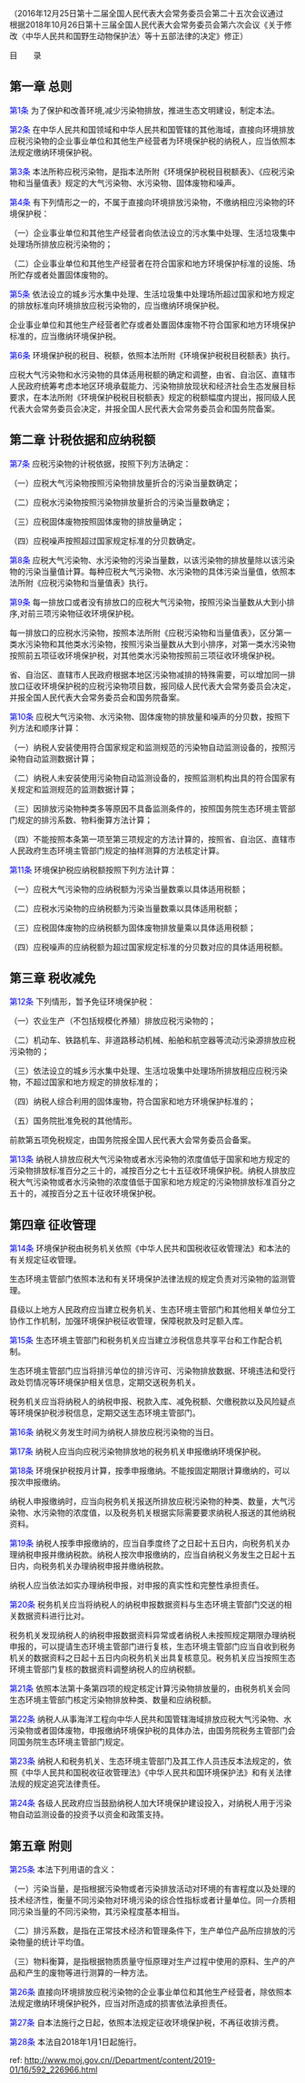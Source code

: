 （2016年12月25日第十二届全国人民代表大会常务委员会第二十五次会议通过　根据2018年10月26日第十三届全国人民代表大会常务委员会第六次会议《关于修改〈中华人民共和国野生动物保护法〉等十五部法律的决定》修正）

目　　录

## 第一章 总则

<a style="color:blue" name="第1条">第1条</a>  为了保护和改善环境,减少污染物排放，推进生态文明建设，制定本法。

<a style="color:blue" name="第2条">第2条</a>  在中华人民共和国领域和中华人民共和国管辖的其他海域，直接向环境排放应税污染物的企业事业单位和其他生产经营者为环境保护税的纳税人，应当依照本法规定缴纳环境保护税。

<a style="color:blue" name="第3条">第3条</a>  本法所称应税污染物，是指本法所附《环境保护税税目税额表》、《应税污染物和当量值表》规定的大气污染物、水污染物、固体废物和噪声。

<a style="color:blue" name="第4条">第4条</a>  有下列情形之一的，不属于直接向环境排放污染物，不缴纳相应污染物的环境保护税：

（一）企业事业单位和其他生产经营者向依法设立的污水集中处理、生活垃圾集中处理场所排放应税污染物的；

（二）企业事业单位和其他生产经营者在符合国家和地方环境保护标准的设施、场所贮存或者处置固体废物的。

<a style="color:blue" name="第5条">第5条</a>  依法设立的城乡污水集中处理、生活垃圾集中处理场所超过国家和地方规定的排放标准向环境排放应税污染物的，应当缴纳环境保护税。

企业事业单位和其他生产经营者贮存或者处置固体废物不符合国家和地方环境保护标准的，应当缴纳环境保护税。

<a style="color:blue" name="第6条">第6条</a>  环境保护税的税目、税额，依照本法所附《环境保护税税目税额表》执行。

应税大气污染物和水污染物的具体适用税额的确定和调整，由省、自治区、直辖市人民政府统筹考虑本地区环境承载能力、污染物排放现状和经济社会生态发展目标要求，在本法所附《环境保护税税目税额表》规定的税额幅度内提出，报同级人民代表大会常务委员会决定，并报全国人民代表大会常务委员会和国务院备案。

## 第二章 计税依据和应纳税额

<a style="color:blue" name="第7条">第7条</a>  应税污染物的计税依据，按照下列方法确定：

（一）应税大气污染物按照污染物排放量折合的污染当量数确定；

（二）应税水污染物按照污染物排放量折合的污染当量数确定；

（三）应税固体废物按照固体废物的排放量确定；

（四）应税噪声按照超过国家规定标准的分贝数确定。

<a style="color:blue" name="第8条">第8条</a>  应税大气污染物、水污染物的污染当量数，以该污染物的排放量除以该污染物的污染当量值计算。每种应税大气污染物、水污染物的具体污染当量值，依照本法所附《应税污染物和当量值表》执行。

<a style="color:blue" name="第9条">第9条</a>  每一排放口或者没有排放口的应税大气污染物，按照污染当量数从大到小排序,对前三项污染物征收环境保护税。

每一排放口的应税水污染物，按照本法所附《应税污染物和当量值表》，区分第一类水污染物和其他类水污染物，按照污染当量数从大到小排序，对第一类水污染物按照前五项征收环境保护税，对其他类水污染物按照前三项征收环境保护税。

省、自治区、直辖市人民政府根据本地区污染物减排的特殊需要，可以增加同一排放口征收环境保护税的应税污染物项目数，报同级人民代表大会常务委员会决定，并报全国人民代表大会常务委员会和国务院备案。

<a style="color:blue" name="第10条">第10条</a>  应税大气污染物、水污染物、固体废物的排放量和噪声的分贝数，按照下列方法和顺序计算：

（一）纳税人安装使用符合国家规定和监测规范的污染物自动监测设备的，按照污染物自动监测数据计算；

（二）纳税人未安装使用污染物自动监测设备的，按照监测机构出具的符合国家有关规定和监测规范的监测数据计算；

（三）因排放污染物种类多等原因不具备监测条件的，按照国务院生态环境主管部门规定的排污系数、物料衡算方法计算；

（四）不能按照本条第一项至第三项规定的方法计算的，按照省、自治区、直辖市人民政府生态环境主管部门规定的抽样测算的方法核定计算。

<a style="color:blue" name="第11条">第11条</a>  环境保护税应纳税额按照下列方法计算：

（一）应税大气污染物的应纳税额为污染当量数乘以具体适用税额；

（二）应税水污染物的应纳税额为污染当量数乘以具体适用税额；

（三）应税固体废物的应纳税额为固体废物排放量乘以具体适用税额；

（四）应税噪声的应纳税额为超过国家规定标准的分贝数对应的具体适用税额。

## 第三章 税收减免

<a style="color:blue" name="第12条">第12条</a>  下列情形，暂予免征环境保护税：

（一）农业生产（不包括规模化养殖）排放应税污染物的；

（二）机动车、铁路机车、非道路移动机械、船舶和航空器等流动污染源排放应税污染物的；

（三）依法设立的城乡污水集中处理、生活垃圾集中处理场所排放相应应税污染物，不超过国家和地方规定的排放标准的；

（四）纳税人综合利用的固体废物，符合国家和地方环境保护标准的；

（五）国务院批准免税的其他情形。

前款第五项免税规定，由国务院报全国人民代表大会常务委员会备案。

<a style="color:blue" name="第13条">第13条</a>  纳税人排放应税大气污染物或者水污染物的浓度值低于国家和地方规定的污染物排放标准百分之三十的，减按百分之七十五征收环境保护税。纳税人排放应税大气污染物或者水污染物的浓度值低于国家和地方规定的污染物排放标准百分之五十的，减按百分之五十征收环境保护税。

## 第四章 征收管理

<a style="color:blue" name="第14条">第14条</a>  环境保护税由税务机关依照《中华人民共和国税收征收管理法》和本法的有关规定征收管理。

生态环境主管部门依照本法和有关环境保护法律法规的规定负责对污染物的监测管理。

县级以上地方人民政府应当建立税务机关、生态环境主管部门和其他相关单位分工协作工作机制，加强环境保护税征收管理，保障税款及时足额入库。

<a style="color:blue" name="第15条">第15条</a>  生态环境主管部门和税务机关应当建立涉税信息共享平台和工作配合机制。

生态环境主管部门应当将排污单位的排污许可、污染物排放数据、环境违法和受行政处罚情况等环境保护相关信息，定期交送税务机关。

税务机关应当将纳税人的纳税申报、税款入库、减免税额、欠缴税款以及风险疑点等环境保护税涉税信息，定期交送生态环境主管部门。

<a style="color:blue" name="第16条">第16条</a>  纳税义务发生时间为纳税人排放应税污染物的当日。

<a style="color:blue" name="第17条">第17条</a>  纳税人应当向应税污染物排放地的税务机关申报缴纳环境保护税。

<a style="color:blue" name="第18条">第18条</a>  环境保护税按月计算，按季申报缴纳。不能按固定期限计算缴纳的，可以按次申报缴纳。

纳税人申报缴纳时，应当向税务机关报送所排放应税污染物的种类、数量，大气污染物、水污染物的浓度值，以及税务机关根据实际需要要求纳税人报送的其他纳税资料。

<a style="color:blue" name="第19条">第19条</a>  纳税人按季申报缴纳的，应当自季度终了之日起十五日内，向税务机关办理纳税申报并缴纳税款。纳税人按次申报缴纳的，应当自纳税义务发生之日起十五日内，向税务机关办理纳税申报并缴纳税款。

纳税人应当依法如实办理纳税申报，对申报的真实性和完整性承担责任。

<a style="color:blue" name="第20条">第20条</a>  税务机关应当将纳税人的纳税申报数据资料与生态环境主管部门交送的相关数据资料进行比对。

税务机关发现纳税人的纳税申报数据资料异常或者纳税人未按照规定期限办理纳税申报的，可以提请生态环境主管部门进行复核，生态环境主管部门应当自收到税务机关的数据资料之日起十五日内向税务机关出具复核意见。税务机关应当按照生态环境主管部门复核的数据资料调整纳税人的应纳税额。

<a style="color:blue" name="第21条">第21条</a>  依照本法第十条第四项的规定核定计算污染物排放量的，由税务机关会同生态环境主管部门核定污染物排放种类、数量和应纳税额。

<a style="color:blue" name="第22条">第22条</a>  纳税人从事海洋工程向中华人民共和国管辖海域排放应税大气污染物、水污染物或者固体废物，申报缴纳环境保护税的具体办法，由国务院税务主管部门会同国务院生态环境主管部门规定。

<a style="color:blue" name="第23条">第23条</a>  纳税人和税务机关、生态环境主管部门及其工作人员违反本法规定的，依照《中华人民共和国税收征收管理法》《中华人民共和国环境保护法》和有关法律法规的规定追究法律责任。

<a style="color:blue" name="第24条">第24条</a>  各级人民政府应当鼓励纳税人加大环境保护建设投入，对纳税人用于污染物自动监测设备的投资予以资金和政策支持。

## 第五章 附则

<a style="color:blue" name="第25条">第25条</a>  本法下列用语的含义：

（一）污染当量，是指根据污染物或者污染排放活动对环境的有害程度以及处理的技术经济性，衡量不同污染物对环境污染的综合性指标或者计量单位。同一介质相同污染当量的不同污染物，其污染程度基本相当。

（二）排污系数，是指在正常技术经济和管理条件下，生产单位产品所应排放的污染物量的统计平均值。

（三）物料衡算，是指根据物质质量守恒原理对生产过程中使用的原料、生产的产品和产生的废物等进行测算的一种方法。

<a style="color:blue" name="第26条">第26条</a>  直接向环境排放应税污染物的企业事业单位和其他生产经营者，除依照本法规定缴纳环境保护税外，应当对所造成的损害依法承担责任。

<a style="color:blue" name="第27条">第27条</a>  自本法施行之日起，依照本法规定征收环境保护税，不再征收排污费。

<a style="color:blue" name="第28条">第28条</a>  本法自2018年1月1日起施行。



 ref: <http://www.moj.gov.cn//Department/content/2019-01/16/592_226966.html>